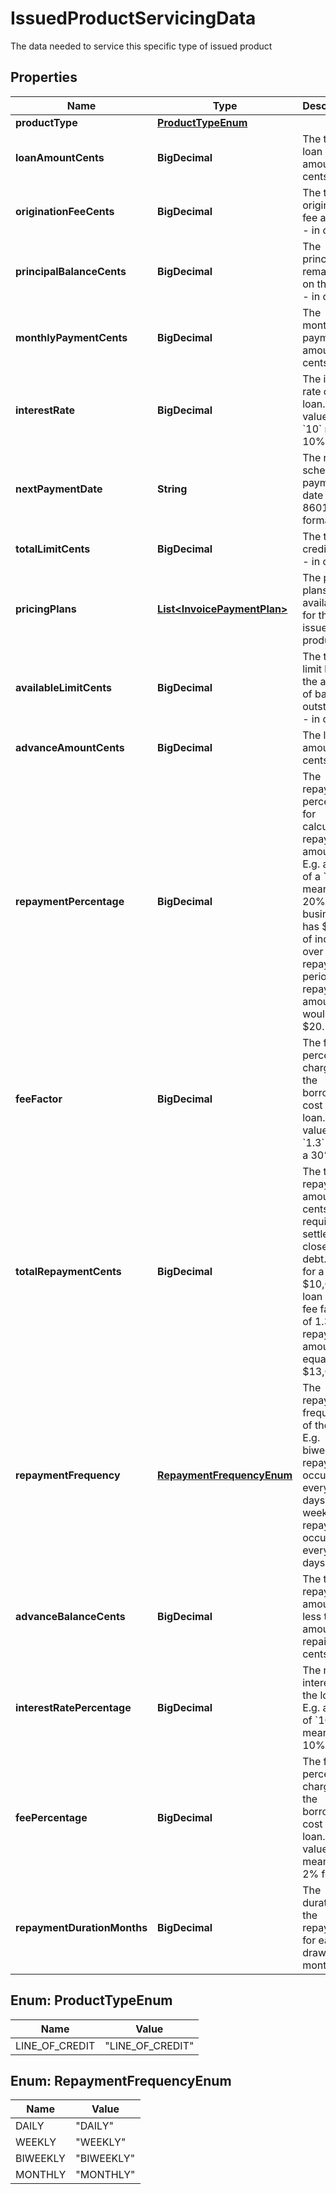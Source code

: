 

# IssuedProductServicingData

The data needed to service this specific type of issued product

## Properties

| Name | Type | Description | Notes |
|------------ | ------------- | ------------- | -------------|
|**productType** | [**ProductTypeEnum**](#ProductTypeEnum) |  |  |
|**loanAmountCents** | **BigDecimal** | The total loan amount - in cents. |  |
|**originationFeeCents** | **BigDecimal** | The total origination fee amount - in cents. |  |
|**principalBalanceCents** | **BigDecimal** | The principal remaining on the loan - in cents. |  |
|**monthlyPaymentCents** | **BigDecimal** | The monthly payment amount - in cents. |  |
|**interestRate** | **BigDecimal** | The interest rate of the loan. E.g. a value of &#x60;10&#x60; means 10%. |  |
|**nextPaymentDate** | **String** | The next scheduled payment date - ISO 8601 date format. |  |
|**totalLimitCents** | **BigDecimal** | The total credit limit - in cents. |  |
|**pricingPlans** | [**List&lt;InvoicePaymentPlan&gt;**](InvoicePaymentPlan.md) | The pricing plans available for this issued product. |  |
|**availableLimitCents** | **BigDecimal** | The total limit less the amount of balance outstanding - in cents. |  |
|**advanceAmountCents** | **BigDecimal** | The loan amount - in cents. |  |
|**repaymentPercentage** | **BigDecimal** | The repayment percentage for calculating repayment amounts. E.g. a value of a &#x60;20&#x60; means 20%. If a business has $100 of income over a repayment period, the repayment amount would be $20. |  |
|**feeFactor** | **BigDecimal** | The fee percentage charged as the borrowing cost of the loan. E.g. a value of &#x60;1.3&#x60; means a 30% fee. |  |
|**totalRepaymentCents** | **BigDecimal** | The total repayment amount in cents required to settle and close the debt. E.g. for a $10,000 loan with a fee factor of 1.3, the repayment amount equates to $13,000. |  |
|**repaymentFrequency** | [**RepaymentFrequencyEnum**](#RepaymentFrequencyEnum) | The repayment frequency of the loan. E.g. biweekly repayment occurs every 14 days, weekly repayment occurs every 7 days, etc. |  |
|**advanceBalanceCents** | **BigDecimal** | The total repayment amount less the amount repaid - in cents. |  |
|**interestRatePercentage** | **BigDecimal** | The rate of interest on the loan. E.g. a value of &#x60;10&#x60; means 10%. |  |
|**feePercentage** | **BigDecimal** | The fee percentage charged as the borrowing cost of the loan. E.g. a value of &#x60;2&#x60; means a 2% fee. |  |
|**repaymentDurationMonths** | **BigDecimal** | The duration of the repayment for each draw - in months. |  |



## Enum: ProductTypeEnum

| Name | Value |
|---- | -----|
| LINE_OF_CREDIT | &quot;LINE_OF_CREDIT&quot; |



## Enum: RepaymentFrequencyEnum

| Name | Value |
|---- | -----|
| DAILY | &quot;DAILY&quot; |
| WEEKLY | &quot;WEEKLY&quot; |
| BIWEEKLY | &quot;BIWEEKLY&quot; |
| MONTHLY | &quot;MONTHLY&quot; |



